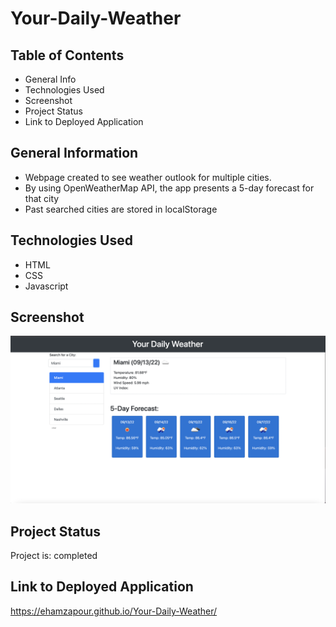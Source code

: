 # Your-Daily-Weather

## Table of Contents
* General Info
* Technologies Used
* Screenshot
* Project Status
* Link to Deployed Application

## General Information
* Webpage created to see weather outlook for multiple cities.
* By using OpenWeatherMap API, the app presents a 5-day forecast for that city
* Past searched cities are stored in localStorage

## Technologies Used
* HTML
* CSS
* Javascript

## Screenshot
![SCREENSHOT](./WeatherDashboard.png)

## Project Status
Project is: completed

## Link to Deployed Application
https://ehamzapour.github.io/Your-Daily-Weather/